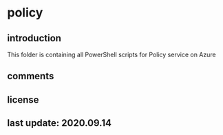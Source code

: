 # policy 

## introduction

This folder is containing all PowerShell scripts for Policy service on Azure

## comments

## license

## last update: 2020.09.14
